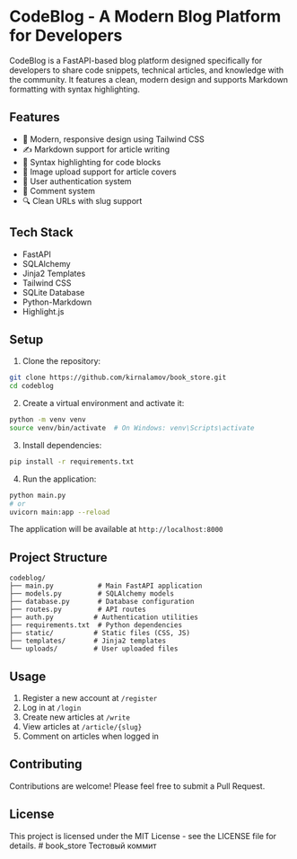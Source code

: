 # CodeBlog - A Modern Blog Platform for Developers

CodeBlog is a FastAPI-based blog platform designed specifically for developers to share code snippets, technical articles, and knowledge with the community. It features a clean, modern design and supports Markdown formatting with syntax highlighting.

## Features

- 🚀 Modern, responsive design using Tailwind CSS
- ✍️ Markdown support for article writing
- 🎨 Syntax highlighting for code blocks
- 📸 Image upload support for article covers
- 👥 User authentication system
- 💬 Comment system
- 🔍 Clean URLs with slug support

## Tech Stack

- FastAPI
- SQLAlchemy
- Jinja2 Templates
- Tailwind CSS
- SQLite Database
- Python-Markdown
- Highlight.js

## Setup

1. Clone the repository:
```bash
git clone https://github.com/kirnalamov/book_store.git
cd codeblog
```

2. Create a virtual environment and activate it:
```bash
python -m venv venv
source venv/bin/activate  # On Windows: venv\Scripts\activate
```

3. Install dependencies:
```bash
pip install -r requirements.txt
```

4. Run the application:
```bash
python main.py
# or 
uvicorn main:app --reload

```

The application will be available at `http://localhost:8000`

## Project Structure

```
codeblog/
├── main.py           # Main FastAPI application
├── models.py         # SQLAlchemy models
├── database.py       # Database configuration
├── routes.py         # API routes
├── auth.py          # Authentication utilities
├── requirements.txt  # Python dependencies
├── static/          # Static files (CSS, JS)
├── templates/       # Jinja2 templates
└── uploads/         # User uploaded files
```

## Usage

1. Register a new account at `/register`
2. Log in at `/login`
3. Create new articles at `/write`
4. View articles at `/article/{slug}`
5. Comment on articles when logged in

## Contributing

Contributions are welcome! Please feel free to submit a Pull Request.

## License

This project is licensed under the MIT License - see the LICENSE file for details. # book_store
Тестовый коммит
